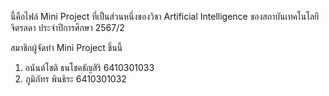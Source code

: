 นี้คือไฟล์ Mini Project ที่เป็นส่วนหนึ่งของวิชา Artificial Intelligence ของสถาบันเทคโนโลยีจิตรลดา ประจำปีการศึกษา 2567/2

สมาชิกผู้จัดทำ Mini Project ชิ้นนี้
1. อนันต์โชติ ธนโชคธัญสิริ 6410301033
2. ภูมิภัทร พินธิระ 6410301032
